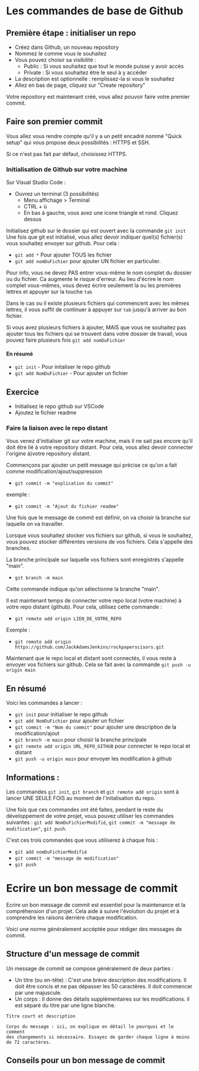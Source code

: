 # Les commandes de base de Github

## Première étape : initialiser un repo

* Créez dans Github, un nouveau repository
* Nommez le comme vous le souhaitez
* Vous pouvez choisir sa visibilité :
    * Public : Si vous souhaitez que tout le monde puisse y avoir accès
    * Private : Si vous souhaitez être le seul à y accéder
* La description est optionnelle : remplissez-la si vous le souhaitez
* Allez en bas de page, cliquez sur "Create repository"

Votre repository est maintenant créé, vous allez pouvoir faire votre premier commit.

## Faire son premier commit

Vous allez vous rendre compte qu'il y a un petit encadré nommé "Quick setup" qui vous propose deux possibilités : HTTPS et SSH.

Si ce n'est pas fait par défaut, choisissez HTTPS.

### Initialisation de Github sur votre machine

Sur Visual Studio Code :
* Ouvrez un terminal (3 possibilités)
  * Menu affichage > Terminal
  * CTRL + ù
  * En bas à gauche, vous avez une icone triangle et rond. Cliquez dessus

Initialisez github sur le dossier qui est ouvert avec la commande  ``git init`` 
Une fois que git est initialisé, vous allez devoir indiquer quel(s) fichier(s) vous souhaitez envoyer sur github. Pour cela :
* ``git add *`` Pour ajouter TOUS les fichier
* ``git add nomDuFichier`` pour ajouter UN fichier en particulier.

Pour info, vous ne devez PAS entrer vous-même le nom complet du dossier ou du fichier. Ca augmente le risque d'erreur. Au lieu d'écrire le nom complet vous-mêmes, vous devez écrire seulement la ou les premières lettres et appuyer sur la touche ``tab``

Dans le cas ou il existe plusieurs fichiers qui commencent avec les mêmes lettres, il vous suffit de continuer à appuyer sur ``tab`` jusqu'à arriver au bon fichier.

Si vous avez plusieurs fichiers à ajouter, MAIS que vous ne souhaitez pas ajouter tous les fichiers qui se trouvent dans votre dossier de travail, vous pouvez faire plusieurs fois ``git add nomDuFichier``

#### En résumé

* ``git init`` - Pour initaliser le repo github
* ``git add NomDuFichier`` - Pour ajouter un fichier

## Exercice
* Initialisez le repo github sur VSCode
* Ajoutez le fichier readme

### Faire la liaison avec le repo distant
Vous venez d'initialiser git sur votre machine, mais il ne sait pas encore qu'il doit être lié à votre repository distant.
Pour cela, vous allez devoir connecter l'origine à)votre repository distant.

Commençons par ajouter un petit message qui précise ce qu'on a fait comme modification/ajout/suppression

* ``git commit -m "explication du commit"`` 

exemple :
* ``git commit -m "Ajout du fichier readme"``

Une fois que le message de commit est définir, on va choisir la branche sur laquelle on va travailler.

Lorsque vous souhaitez stocker vos fichiers sur github, si vous le souhaitez, vous pouvez stocker différentes versions de vos fichiers. Cela s'appelle des branches.

La branche principale sur laquelle vos fichiers sont enregistrés s'appelle "main".

* ``git branch -m main``

Cette commande indique qu'on sélectionne la branche "main".

Il est maintenant temps de connecter votre repo local (votre machine) à votre repo distant (github). Pour cela, utilisez cette commande :
* ``git remote add origin LIEN_DE_VOTRE_REPO``

Exemple :
* ``git remote add origin https://github.com/JackAdamsJenkins/rockpaperscisors.git``

Maintenant que le repo local et distant sont connectés, il vous reste à envoyer vos fichiers sur github. Cela se fait avec la commande ``git push -u origin main``

## En résumé
Voici les commandes a lancer :
* ``git init`` pour initialiser le repo github
* ``git add NomDuFichier`` pour ajouter un fichier
* ``git commit -m "Nom du commit"`` pour ajouter une description de la modification/ajout
* ``git branch -m main`` pour choisir la branche principale
* ``git remote add origin URL_REPO_GITHUB`` pour connecter le repo local et distant
* ``git push -u origin main`` pour envoyer les modification à github

## Informations :
Les commandes ``git init``, ``git branch`` et ``git remote add origin`` sont à lancer UNE SEULE FOIS au moment de l'initalisation du repo. 

Une fois que ces commandes ont été faites, pendant le reste du développement de votre projet, vous pouvez utiliser les commandes suivantes : ``git add NomDuFichierModifié``, ``git commit -m "message de modification"``,  ``git push``.

C'est ces trois commandes que vous utiliserez à chaque fois :
* ``git add nomDuFichierModifié``
* ``git commit -m "message de modification"``
* ``git push``

# Ecrire un bon message de commit
Ecrire un bon message de commit est essentiel pour la maintenance et la compréhension d'un projet. Cela aide à suivre l'évolution du projet et à comprendre les raisons derrière chaque modification.

Voici une norme généralement accéptée pour rédiger des messages de commit.

## Structure d'un message de commit
Un message de commit se compose généralement de deux parties :

* Un titre (ou en-tête) : C'est une brève description des modifications. Il doit être concis et ne pas dépasser les 50 caractères. Il doit commencer par une majuscule.
* Un corps : Il donne des détails supplémentaires sur les modifications. il est séparé du titre par une ligne blanche.

```
Titre court et description

Corps du message : ici, on explique en détail le pourquoi et le comment 
des changements si nécessaire. Essayez de garder chaque ligne à moins 
de 72 caractères.
```

## Conseils pour un bon message de commit